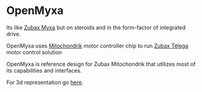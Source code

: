 # OpenMyxa
Its like [Zubax Myxa](https://zubax.com/products/myxa) but on steroids and in the form-factor of integrated drive. 

OpenMyxa uses [Mitochondrik](https://zubax.com/products/mitochondrik) motor controller chip to run [Zubax Télega](https://zubax.com/technologies/telega) motor control solution

OpenMyxa is reference design for Zubax Mitochondrik that utilizes most of its capabilities and interfaces. 

For 3d representation go [here](https://a360.co/2CHAr1A).
